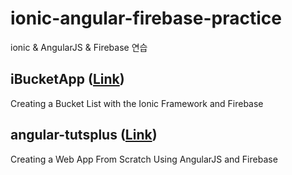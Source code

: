 # ionic-angular-firebase-practice
ionic &amp; AngularJS &amp; Firebase 연습

## iBucketApp ([Link](http://www.sitepoint.com/creating-bucket-list-ionic-framework-firebase/))
Creating a Bucket List with the Ionic Framework and Firebase

## angular-tutsplus ([Link](http://code.tutsplus.com/series/creating-a-web-app-from-scratch-using-angularjs-and-firebase--cms-717))
Creating a Web App From Scratch Using AngularJS and Firebase
